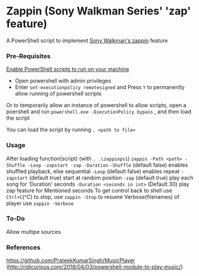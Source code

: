 # Zappin (Sony Walkman Series' 'zap' feature)

A PowerShell script to implement [Sony Walkman's zappin](http://docs.esupport.sony.com/portable/NWZW262_W263_manual/eng/contents/03/01/06/06.html) feature

### Pre-Requisites
[Enable PowerShell scripts to run on your machine](https://docs.microsoft.com/en-us/powershell/module/microsoft.powershell.security/set-executionpolicy?view=powershell-6)
- Open powershell with admin privileges
- Enter `set-executionpolicy remotesigned` and Press `Y` to permanently allow running of powershell scripts

Or to temporarily allow an instance of powershell to allow scripts, open a poershell and run `powershell.exe -ExecutionPolicy bypass` , and then load the script

You can load the script by running `. <path to file>`

### Usage
After loading function(script) (with `. .\zappinps1`)
`zappin -Path <path> -Shuffle -Loop -zapstart -zap -Duration`
`-Shuffle` (default false) enables shuffled playback, else sequential
`-Loop` (default false) enables repeat
`-zapstart` (default true) start at random position
`-zap` (default true) play each song for 'Duration' seconds
`-Duration <seconds in int>` (Default 30) play zap feature for Mentioned seconds
To get control back to shell use `Ctrl+C`(^C)
to stop, use `zappin -Stop`
to resume Verbose(filenames) of player use `zappin -Verbose`

### To-Do
Allow multipe sources

### References
https://github.com/PrateekKumarSingh/MusicPlayer (http://ridicurious.com/2018/04/03/powershell-module-to-play-music/)
